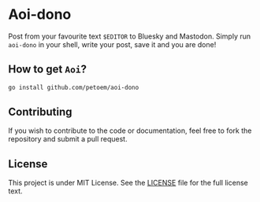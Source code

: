 # Aoi-dono

Post from your favourite text `$EDITOR` to Bluesky and Mastodon. Simply run `aoi-dono` in your shell, write your post, save it and you are done!

## How to get `Aoi`?

```sh
go install github.com/petoem/aoi-dono
```

## Contributing
If you wish to contribute to the code or documentation, feel free to fork the repository and submit a pull request.

## License
This project is under MIT License. See the [LICENSE](LICENSE) file for the full license text.
